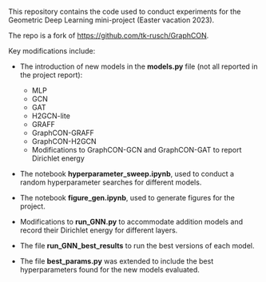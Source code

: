 This repository contains the code used to conduct experiments for the Geometric Deep Learning mini-project (Easter vacation 2023).

The repo is a fork of https://github.com/tk-rusch/GraphCON.

Key modifications include:
- The introduction of new models in the **models.py** file (not all reported in the project report):
   - MLP
   - GCN
   - GAT
   - H2GCN-lite
   - GRAFF
   - GraphCON-GRAFF
   - GraphCON-H2GCN
   - Modifications to GraphCON-GCN and GraphCON-GAT to report Dirichlet energy

- The notebook **hyperparameter_sweep.ipynb**, used to conduct a random hyperparameter searches for different models.
- The notebook **figure_gen.ipynb**, used to generate figures for the project.
- Modifications to **run_GNN.py** to accommodate addition models and record their Dirichlet energy for different layers. 
- The file **run_GNN_best_results** to run the best versions of each model.
- The file **best_params.py** was extended to include the best hyperparameters found for the new models evaluated.

